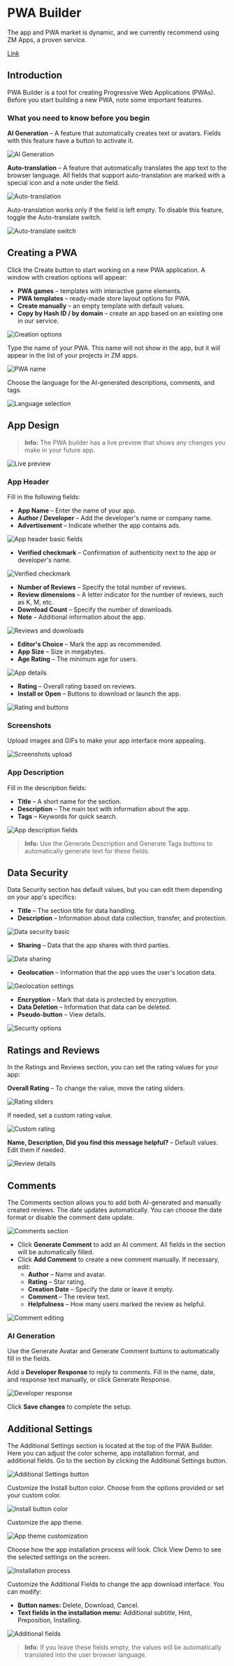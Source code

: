 # PWA Builder

The app and PWA market is dynamic, and we currently recommend using ZM Apps, a proven service.

[Link](https://zm.app/) 

## Introduction

PWA Builder is a tool for creating Progressive Web Applications (PWAs). Before you start building a new PWA, note some important features.

### What you need to know before you begin

**AI Generation** – A feature that automatically creates text or avatars. Fields with this feature have a button to activate it.

![AI Generation](/img/5.5/image1.png)

**Auto-translation** – A feature that automatically translates the app text to the browser language. All fields that support auto-translation are marked with a special icon and a note under the field.

![Auto-translation](/img/5.5/image2.png)

Auto-translation works only if the field is left empty. To disable this feature, toggle the Auto-translate switch.

![Auto-translate switch](/img/5.5/image3.png)

## Creating a PWA

Click the Create button to start working on a new PWA application. A window with creation options will appear:

- **PWA games** – templates with interactive game elements.
- **PWA templates** – ready-made store layout options for PWA.
- **Create manually** – an empty template with default values.
- **Copy by Hash ID / by domain** – create an app based on an existing one in our service.

![Creation options](/img/5.5/image4.png)

Type the name of your PWA. This name will not show in the app, but it will appear in the list of your projects in ZM apps.

![PWA name](/img/5.5/image5.png)

Choose the language for the AI-generated descriptions, comments, and tags.

![Language selection](/img/5.5/image6.png)

## App Design

> **Info:** The PWA builder has a live preview that shows any changes you make in your future app.

![Live preview](/img/5.5/image7.png)

### App Header

Fill in the following fields:

- **App Name** – Enter the name of your app.
- **Author / Developer** – Add the developer's name or company name.
- **Advertisement** – Indicate whether the app contains ads.

![App header basic fields](/img/5.5/image8.png)

- **Verified checkmark** – Confirmation of authenticity next to the app or developer's name.

![Verified checkmark](/img/5.5/image9.png)

- **Number of Reviews** – Specify the total number of reviews.
- **Review dimensions** – A letter indicator for the number of reviews, such as K, M, etc.
- **Download Count** – Specify the number of downloads.
- **Note** – Additional information about the app.

![Reviews and downloads](/img/5.5/image10.png)

- **Editor's Choice** – Mark the app as recommended.
- **App Size** – Size in megabytes.
- **Age Rating** – The minimum age for users.

![App details](/img/5.5/image11.png)

- **Rating** – Overall rating based on reviews.
- **Install or Open** – Buttons to download or launch the app.

![Rating and buttons](/img/5.5/image12.png)

### Screenshots

Upload images and GIFs to make your app interface more appealing.

![Screenshots upload](/img/5.5/image13.png)

### App Description

Fill in the description fields:

- **Title** – A short name for the section.
- **Description** – The main text with information about the app.
- **Tags** – Keywords for quick search.

![App description fields](/img/5.5/image14.png)

> **Info:** Use the Generate Description and Generate Tags buttons to automatically generate text for these fields.

## Data Security

Data Security section has default values, but you can edit them depending on your app's specifics:

- **Title** – The section title for data handling.
- **Description** – Information about data collection, transfer, and protection.

![Data security basic](/img/5.5/image15.png)

- **Sharing** – Data that the app shares with third parties.

![Data sharing](/img/5.5/image16.png)

- **Geolocation** – Information that the app uses the user's location data.

![Geolocation settings](/img/5.5/image17.png)

- **Encryption** – Mark that data is protected by encryption.
- **Data Deletion** – Information that data can be deleted.
- **Pseudo-button** – View details.

![Security options](/img/5.5/image18.png)

## Ratings and Reviews

In the Ratings and Reviews section, you can set the rating values for your app:

**Overall Rating** – To change the value, move the rating sliders.

![Rating sliders](/img/5.5/image19.png)

If needed, set a custom rating value.

![Custom rating](/img/5.5/image20.png)

**Name, Description, Did you find this message helpful?** – Default values. Edit them if needed.

![Review details](/img/5.5/image21.png)

## Comments

The Comments section allows you to add both AI-generated and manually created reviews. The date updates automatically. You can choose the date format or disable the comment date update.

![Comments section](/img/5.5/image22.png)

- Click **Generate Comment** to add an AI comment. All fields in the section will be automatically filled.
- Click **Add Comment** to create a new comment manually. If necessary, edit:
  - **Author** – Name and avatar.
  - **Rating** – Star rating.
  - **Creation Date** – Specify the date or leave it empty.
  - **Comment** – The review text.
  - **Helpfulness** – How many users marked the review as helpful.

![Comment editing](/img/5.5/image23.png)

### AI Generation

Use the Generate Avatar and Generate Comment buttons to automatically fill in the fields.

Add a **Developer Response** to reply to comments. Fill in the name, date, and response text manually, or click Generate Response.

![Developer response](/img/5.5/image24.png)

Click **Save changes** to complete the setup.

## Additional Settings

The Additional Settings section is located at the top of the PWA Builder. Here you can adjust the color scheme, app installation format, and additional fields. Go to the section by clicking the Additional Settings button.

![Additional Settings button](/img/5.5/image25.png)

Customize the Install button color. Choose from the options provided or set your custom color.

![Install button color](/img/5.5/image26.png)

Customize the app theme.

![App theme customization](/img/5.5/image27.png)

Choose how the app installation process will look. Click View Demo to see the selected settings on the screen.

![Installation process](/img/5.5/image28.png)

Customize the Additional Fields to change the app download interface. You can modify:

- **Button names:** Delete, Download, Cancel.
- **Text fields in the installation menu:** Additional subtitle, Hint, Preposition, Installing.

![Additional fields](/img/5.5/image29.png)

> **Info:** If you leave these fields empty, the values will be automatically translated into the user browser language.